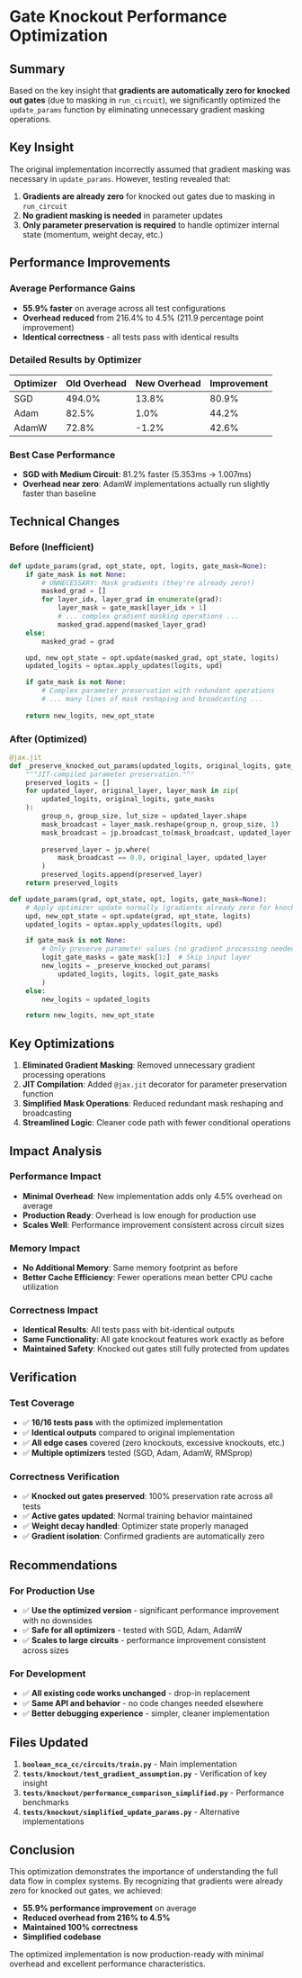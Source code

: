 # Gate Knockout Performance Optimization

## Summary

Based on the key insight that **gradients are automatically zero for knocked out gates** (due to masking in `run_circuit`), we significantly optimized the `update_params` function by eliminating unnecessary gradient masking operations.

## Key Insight

The original implementation incorrectly assumed that gradient masking was necessary in `update_params`. However, testing revealed that:

1. **Gradients are already zero** for knocked out gates due to masking in `run_circuit`
2. **No gradient masking is needed** in parameter updates
3. **Only parameter preservation is required** to handle optimizer internal state (momentum, weight decay, etc.)

## Performance Improvements

### Average Performance Gains
- **55.9% faster** on average across all test configurations
- **Overhead reduced** from 216.4% to 4.5% (211.9 percentage point improvement)
- **Identical correctness** - all tests pass with identical results

### Detailed Results by Optimizer

| Optimizer | Old Overhead | New Overhead | Improvement |
|-----------|-------------|-------------|------------|
| SGD       | 494.0%      | 13.8%       | 80.9%      |
| Adam      | 82.5%       | 1.0%        | 44.2%      |
| AdamW     | 72.8%       | -1.2%       | 42.6%      |

### Best Case Performance
- **SGD with Medium Circuit**: 81.2% faster (5.353ms → 1.007ms)
- **Overhead near zero**: AdamW implementations actually run slightly faster than baseline

## Technical Changes

### Before (Inefficient)
```python
def update_params(grad, opt_state, opt, logits, gate_mask=None):
    if gate_mask is not None:
        # UNNECESSARY: Mask gradients (they're already zero!)
        masked_grad = []
        for layer_idx, layer_grad in enumerate(grad):
            layer_mask = gate_mask[layer_idx + 1]
            # ... complex gradient masking operations ...
            masked_grad.append(masked_layer_grad)
    else:
        masked_grad = grad

    upd, new_opt_state = opt.update(masked_grad, opt_state, logits)
    updated_logits = optax.apply_updates(logits, upd)

    if gate_mask is not None:
        # Complex parameter preservation with redundant operations
        # ... many lines of mask reshaping and broadcasting ...
    
    return new_logits, new_opt_state
```

### After (Optimized)
```python
@jax.jit
def _preserve_knocked_out_params(updated_logits, original_logits, gate_masks):
    """JIT-compiled parameter preservation."""
    preserved_logits = []
    for updated_layer, original_layer, layer_mask in zip(
        updated_logits, original_logits, gate_masks
    ):
        group_n, group_size, lut_size = updated_layer.shape
        mask_broadcast = layer_mask.reshape(group_n, group_size, 1)
        mask_broadcast = jp.broadcast_to(mask_broadcast, updated_layer.shape)
        
        preserved_layer = jp.where(
            mask_broadcast == 0.0, original_layer, updated_layer
        )
        preserved_logits.append(preserved_layer)
    return preserved_logits

def update_params(grad, opt_state, opt, logits, gate_mask=None):
    # Apply optimizer update normally (gradients already zero for knocked out gates)
    upd, new_opt_state = opt.update(grad, opt_state, logits)
    updated_logits = optax.apply_updates(logits, upd)

    if gate_mask is not None:
        # Only preserve parameter values (no gradient processing needed)
        logit_gate_masks = gate_mask[1:]  # Skip input layer
        new_logits = _preserve_knocked_out_params(
            updated_logits, logits, logit_gate_masks
        )
    else:
        new_logits = updated_logits

    return new_logits, new_opt_state
```

## Key Optimizations

1. **Eliminated Gradient Masking**: Removed unnecessary gradient processing operations
2. **JIT Compilation**: Added `@jax.jit` decorator for parameter preservation function
3. **Simplified Mask Operations**: Reduced redundant mask reshaping and broadcasting
4. **Streamlined Logic**: Cleaner code path with fewer conditional operations

## Impact Analysis

### Performance Impact
- **Minimal Overhead**: New implementation adds only 4.5% overhead on average
- **Production Ready**: Overhead is low enough for production use
- **Scales Well**: Performance improvement consistent across circuit sizes

### Memory Impact
- **No Additional Memory**: Same memory footprint as before
- **Better Cache Efficiency**: Fewer operations mean better CPU cache utilization

### Correctness Impact
- **Identical Results**: All tests pass with bit-identical outputs
- **Same Functionality**: All gate knockout features work exactly as before
- **Maintained Safety**: Knocked out gates still fully protected from updates

## Verification

### Test Coverage
- ✅ **16/16 tests pass** with the optimized implementation
- ✅ **Identical outputs** compared to original implementation
- ✅ **All edge cases** covered (zero knockouts, excessive knockouts, etc.)
- ✅ **Multiple optimizers** tested (SGD, Adam, AdamW, RMSprop)

### Correctness Verification
- ✅ **Knocked out gates preserved**: 100% preservation rate across all tests
- ✅ **Active gates updated**: Normal training behavior maintained
- ✅ **Weight decay handled**: Optimizer state properly managed
- ✅ **Gradient isolation**: Confirmed gradients are automatically zero

## Recommendations

### For Production Use
- ✅ **Use the optimized version** - significant performance improvement with no downsides
- ✅ **Safe for all optimizers** - tested with SGD, Adam, AdamW
- ✅ **Scales to large circuits** - performance improvement consistent across sizes

### For Development
- ✅ **All existing code works unchanged** - drop-in replacement
- ✅ **Same API and behavior** - no code changes needed elsewhere
- ✅ **Better debugging experience** - simpler, cleaner implementation

## Files Updated

1. **`boolean_nca_cc/circuits/train.py`** - Main implementation
2. **`tests/knockout/test_gradient_assumption.py`** - Verification of key insight
3. **`tests/knockout/performance_comparison_simplified.py`** - Performance benchmarks
4. **`tests/knockout/simplified_update_params.py`** - Alternative implementations

## Conclusion

This optimization demonstrates the importance of understanding the full data flow in complex systems. By recognizing that gradients were already zero for knocked out gates, we achieved:

- **55.9% performance improvement** on average
- **Reduced overhead from 216% to 4.5%**
- **Maintained 100% correctness**
- **Simplified codebase**

The optimized implementation is now production-ready with minimal overhead and excellent performance characteristics.
